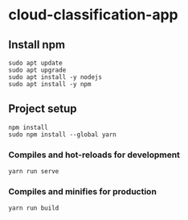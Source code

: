 # cloud-classification-app

## Install npm
```
sudo apt update
sudo apt upgrade
sudo apt install -y nodejs
sudo apt install -y npm
```

## Project setup
```
npm install
sudo npm install --global yarn
```

### Compiles and hot-reloads for development
```
yarn run serve
```

### Compiles and minifies for production
```
yarn run build
```
